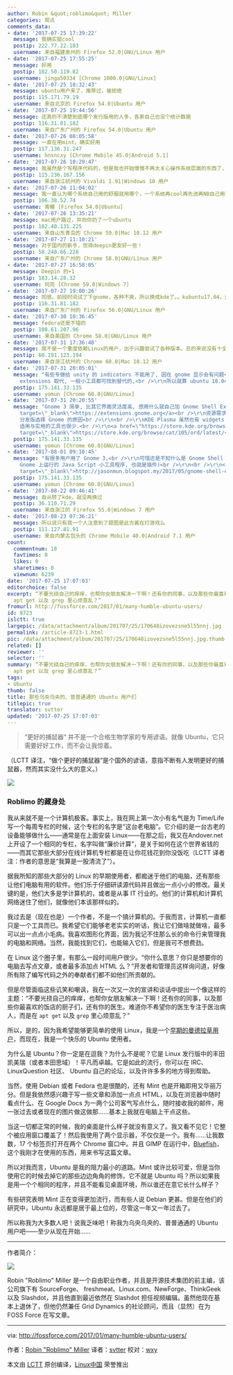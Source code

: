 ```yaml
---
author: Robin &quot;roblimo&quot; Miller
categories: 观点
comments_data:
- date: '2017-07-25 17:39:22'
  message: 我确实挺cool
  postip: 222.77.22.103
  username: 来自福建泉州的 Firefox 52.0|GNU/Linux 用户
- date: '2017-07-25 17:55:25'
  message: 好用
  postip: 182.50.119.82
  username: jinga50334 [Chrome 1000.0|GNU/Linux]
- date: '2017-07-25 18:32:43'
  message: ubuntu用户来了，推荐过，被拒绝
  postip: 115.171.79.19
  username: 来自北京的 Firefox 54.0|Ubuntu 用户
- date: '2017-07-25 19:44:56'
  message: 还真的不清楚到底哪个发行版用的人多，各家自己也没个统计数据
  postip: 116.31.81.182
  username: 来自广东广州的 Firefox 54.0|Ubuntu 用户
- date: '2017-07-26 08:05:58'
  message: 一直在用mint，确实好用
  postip: 117.136.31.247
  username: hnsncxy [Chrome Mobile 45.0|Android 5.1]
- date: '2017-07-26 10:29:47'
  message: 我虽然是个写程序代码的，但是我也开始慢慢不再太关心操作系统层面的东西了，我用win10和ubuntu，win10为了office，ubuntu为了rstudio，其他的只要系统能够稳定的工作就可以了，我的笔记本也6年了，运行良好……老实说，unity还是gnome都无所谓，只是unity已经用习惯了，换成gnome可能会有很多迁移的问题，这是我对将来18.04最大的担忧，我可能会去KDE，毕竟我曾经用过，而且用的很好……
  postip: 115.236.167.156
  username: 来自浙江杭州的 Vivaldi 1.91|Windows 10 用户
- date: '2017-07-26 11:04:02'
  message: 我一直认为哪个系统自己用的舒服就用哪个，一个系统再cool再先进再NB自己用不顺手，对自己来说就没任何意义
  postip: 106.38.52.74
  username: 青瞳 [Firefox 54.0|Ubuntu]
- date: '2017-07-26 13:35:21'
  message: mac用户路过，并向你扔了一个ubuntu
  postip: 182.40.131.225
  username: 来自山东青岛的 Chrome 59.0|Mac 10.12 用户
- date: '2017-07-27 11:10:21'
  message: 对于国内的新手，觉得deepin更友好一些！
  postip: 58.248.66.228
  username: 来自广东广州的 Chrome 58.0|GNU/Linux 用户
- date: '2017-07-27 16:58:05'
  message: Deepin 的+1
  postip: 183.14.28.32
  username: 何亮 [Chrome 59.0|Windows 7]
- date: '2017-07-27 19:00:26'
  message: 同感。前段时间试了下gnome，各种不爽，所以换成kde了。。kubuntu17.04，还不错。
  postip: 116.31.81.182
  username: 来自广东广州的 Firefox 56.0|GNU/Linux 用户
- date: '2017-07-30 10:36:45'
  message: fedora还是不错的
  postip: 108.61.207.96
  username: 来自美国的 Chrome 58.0|GNU/Linux 用户
- date: '2017-07-31 17:36:48'
  message: 我不是一个重度依赖Linux的用户，出于兴趣尝试了各种版本。总的来说没有十全十美的版本，或多或少每个版本你都会遇到一丁点问题，有时候还难以解决，但换一个版本又很好解决了。就桌面来说，比较讨厌unity和现在的Gnome3，感觉体验简直是退步。Mint的cinnamon，还有mate、kde现在都不错。
  postip: 60.191.123.194
  username: 来自浙江杭州的 Chrome 60.0|Mac 10.12 用户
- date: '2017-07-31 20:05:01'
  message: "有些专做给 unity 的 indicators 不能用了, 因在 gnome 显示会有问题<br />\r\n但可用 gnome shell
    extensions 取代, 一般小工具都可找到替代的,<br />\r\n所以就算 ubuntu 18.04 来临, 转用 Gnome 3 问题也不大"
  postip: 175.141.33.135
  username: yomun [Chrome 60.0|GNU/Linux]
- date: '2017-07-31 20:20:55'
  message: "Gnome 3 简单, 比其它界面灵活度高, 想用什么就自己加 Gnome Shell Extensions<br />\r\n<a href=\"https://extensions.gnome.org\"
    target=\"_blank\">https://extensions.gnome.org</a><br />\r\n资源需求也低, 这是为啥那么多 Linux
    分发版选择 Gnome 的原因<br />\r\n<br />\r\nKDE Plasma 虽然也有 widgets 可用，<br />\r\n但做得不够好,
    适用与实用的工具也很少.<br />\r\n<a href=\"https://store.kde.org/browse/cat/105/ord/latest/\"
    target=\"_blank\">https://store.kde.org/browse/cat/105/ord/latest/</a>"
  postip: 175.141.33.135
  username: yomun [Chrome 60.0|GNU/Linux]
- date: '2017-08-01 09:10:45'
  message: "有很多用户用了 Gnome 3,<br />\r\n可惜还是不知什么是 Gnome Shell Extensions<br />\r\n(其实就是
    Gnome 上运行的 Java Script 小工具程序, 也就是插件)<br />\r\n<br />\r\n<a href=\"http://jasonmun.blogspot.my/2017/05/gnome-shell-extension-gnome-shell.html\"
    target=\"_blank\">http://jasonmun.blogspot.my/2017/05/gnome-shell-extension-gnome-shell.html</a>"
  postip: 175.141.33.135
  username: yomun [Chrome 60.0|GNU/Linux]
- date: '2017-08-22 09:46:41'
  message: 自从转了kde，就没再换过
  postip: 36.110.71.29
  username: 来自浙江的 Firefox 55.0|Windows 7 用户
- date: '2017-08-23 07:36:21'
  message: 所以说只有我一个人注意到了题图是此方酱在打游戏么
  postip: 111.127.81.91
  username: 来自内蒙古包头的 Chrome Mobile 40.0|Android 7.1 用户
count:
  commentnum: 18
  favtimes: 0
  likes: 0
  sharetimes: 0
  viewnum: 6239
date: '2017-07-25 17:07:03'
editorchoice: false
excerpt: “不要光挠自己的痒痒，也帮你女朋友解决一下啊！还有你的同事，以及那些你最喜欢的饭店的厨子们，还有你的医生。难道你不希望你的医生专注于医治病人，而是在
  apt get 以及 grep 里心烦意乱？”
fromurl: http://fossforce.com/2017/01/many-humble-ubuntu-users/
id: 8723
islctt: true
largepic: /data/attachment/album/201707/25/170648izovezsne5l55nnj.jpg
permalink: /article-8723-1.html
pic: /data/attachment/album/201707/25/170648izovezsne5l55nnj.jpg.thumb.jpg
related: []
reviewer: ''
selector: ''
summary: “不要光挠自己的痒痒，也帮你女朋友解决一下啊！还有你的同事，以及那些你最喜欢的饭店的厨子们，还有你的医生。难道你不希望你的医生专注于医治病人，而是在
  apt get 以及 grep 里心烦意乱？”
tags:
- Ubuntu
thumb: false
title: 那些乌央乌央的、普普通通的 Ubuntu 用户们
titlepic: true
translator: svtter
updated: '2017-07-25 17:07:03'
---
```



> 
> “更好的捕鼠器“ 并不是一个合格生物学家的专用谚语。就像 Ubuntu，它只需要好好工作，而不会让我惊着。
> 
> 
> 


（LCTT 译注，“做个更好的捕鼠器”是个国外的谚语，意指不断有人发明更好的捕鼠器，然而其实没什么大的意义。）


![](/data/attachment/album/201707/25/170648izovezsne5l55nnj.jpg)


### Roblimo 的藏身处


我从来就不是一个计算机极客。事实上，我在网上第一次小有名气是为 Time/Life 写一个每周专栏的时候，这个专栏的名字是“这台老电脑”。它介绍的是一台古老的设备能够做什么——通常是在上面安装 Linux——在那之后，我又在Andover.net 上开设了一个相同的专栏，名字叫做“廉价计算”，是关于如何在这个世界省钱的——而其它那些大部分在线计算机专栏都是在让你花钱花到你没饭吃（LCTT 译者注：作者的意思是“我算是一股清流了”）。


据我所知的那些大部分的 Linux 的早期使用者，都痴迷于他们的电脑，还有那些让他们电脑有用的软件。他们乐于仔细研读源代码并且做出一点小小的修改。最关键的是，他们大多是学计算机的，或者是从事 IT 行业的。他们的计算机和计算机网络迷住了他们，就像他们本该那样似的。


我过去是（现在也是）一个作者，不是一个搞计算机的。于我而言，计算机一直都只是一个工具而已。我希望它们能够老老实实的听话，我让它们做啥就做啥，最多可以出一点点小毛病。我喜欢图形化界面，因为我记不住那么长的命令行来管理我的电脑和网络。当然，我能找到它们，也能输入它们，但是我可不想费劲。


在 Linux 这个圈子里，有那么一段时间用户很少。“你什么意思？你只是想要你的电脑去写点文章，或者最多添加点 HTML 么？”开发者和管理员这样询问道，好像所有除了编写代码之外的奉献者们都不如他们所贡献的。


但是尽管面临这些讥笑和嘲讽，我在一次又一次的宣讲和谈话中提出一个像这样的主题：“不要光挠自己的痒痒，也帮你女朋友解决一下啊！还有你的同事，以及那些你最喜欢的饭店的厨子们，还有你的医生。难道你不希望你的医生专注于医治病人，而是在 `apt get` 以及 `grep` 里心烦意乱？”


所以，是的，因为我希望能够更简单的使用 Linux，我是一个[早期的曼德拉草用户](https://linux.slashdot.org/story/00/11/02/2324224/mandrake-72-in-wal-mart-a-good-idea)，而现在，我是一个快乐的 Ubuntu 使用者。


为什么是 Ubuntu？你一定是在逗我？为什么不是呢？它是 Linux 发行版中的丰田凯美瑞（或者本田思域）！平凡而卓越。它是如此的流行，你可以在 IRC、LinuxQuestion 社区、 Ubuntu 自己的论坛，以及许许多多的地方得到帮助。


当然，使用 Debian 或者 Fedora 也是很酷的，还有 Mint 也是开箱即用又华丽万分。但是我依然感兴趣于写一些文章和添加一点点 HTML，以及在浏览器中随时看点什么、在 Google Docs 为一两个公司客气写点什么，随时接收我的邮件，用一张过去或者现在的图片做这做那……基本上我就在电脑上干点这些。


当这一切都正常的时候，我的桌面是什么样子就没有意义了。我又看不见它！它整个被应用窗口覆盖了！然后我使用了两个显示器，不仅仅是一个。我有……让我数数，17 个标签页打开在两个 Chrome 窗口中。并且 GIMP 在运行中，[Bluefish](http://bluefish.openoffice.nl/index.html)，这个我刚才在使用的东西，用来书写这篇文章。


所以对我而言，Ubuntu 是我的阻力最小的道路。Mint 或许比较可爱，但是当你使用它的时候去掉它的那些边边角角的修饰，它不就是 Ubuntu 吗？所以如果我是用一个个相同的程序，并且不能看见桌面环境，所以谁还在意它长什么样子？


有些研究表明 Mint 正在变得更加流行，而有些人说 Debian 更甚。但是在他们的研究中，Ubuntu 永远都是居于最上位的，尽管这一年又一年过去了。


所以称我为大多数人吧！说我乏味吧！称我为乌央乌央的、普普通通的 Ubuntu 用户吧——至少从现在开始……




---


作者简介：


![](/data/attachment/album/201707/25/170704lheae7vev9xh0qgm.jpg)


Robin "Roblimo" Miller 是一个自由职业作者，并且是开源技术集团的前主编，该公司旗下有 SourceForge、 freshmeat、Linux.com、NewForge、ThinkGeek 以及 Slashdot，并且他直到最近依然在 Slashdot 担任视频编辑。虽然他现在基本上退休了，但他仍然兼任 Grid Dynamics 的社论顾问，而且（显然）在为 FOSS Force 在写文章。




---


via: <http://fossforce.com/2017/01/many-humble-ubuntu-users/>


作者：[Robin "Roblimo" Miller](http://www.roblimo.com/) 译者：[svtter](https://github.com/svtter) 校对：[wxy](https://github.com/wxy)


本文由 [LCTT](https://github.com/LCTT/TranslateProject) 原创编译，[Linux中国](https://linux.cn/) 荣誉推出